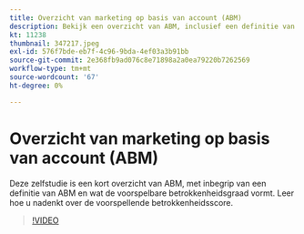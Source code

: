 ```yaml
---
title: Overzicht van marketing op basis van account (ABM)
description: Bekijk een overzicht van ABM, inclusief een definitie van ABM en wat de voorspellende betrokkenheidsgraad vormt. Leer hoe u nadenkt over de voorspellende betrokkenheidsscore.
kt: 11238
thumbnail: 347217.jpeg
exl-id: 576f7bde-eb7f-4c96-9bda-4ef03a3b91bb
source-git-commit: 2e368fb9ad076c8e71898a2a0ea79220b7262569
workflow-type: tm+mt
source-wordcount: '67'
ht-degree: 0%

---
```


# Overzicht van marketing op basis van account (ABM)

Deze zelfstudie is een kort overzicht van ABM, met inbegrip van een definitie van ABM en wat de voorspelbare betrokkenheidsgraad vormt. Leer hoe u nadenkt over de voorspellende betrokkenheidsscore.

>[!VIDEO](https://video.tv.adobe.com/v/347217/?quality=12&learn=on)
